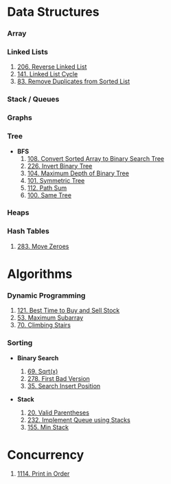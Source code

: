 # Data Structures

### Array

### Linked Lists

  1. [206. Reverse Linked List](Data_Structures/Linked_Lists/206.java)
  2. [141. Linked List Cycle](Data_Structures/Linked_Lists/141.java)
  3. [83. Remove Duplicates from Sorted List](Data_Structures/Linked_Lists/83.java)

### Stack / Queues

### Graphs

### Tree

* **BFS**
  1. [108. Convert Sorted Array to Binary Search Tree](/Data_Structures/Tree/108.java)
  2. [226. Invert Binary Tree](/Data_Structures/Tree/226.java)
  3. [104. Maximum Depth of Binary Tree](/Data_Structures/Tree/104.java)
  4. [101. Symmetric Tree](/Data_Structures/Tree/101.java)
  5. [112. Path Sum](/Data_Structures/Tree/112.java)
  6. [100. Same Tree](/Data_Structures/Tree/100.java)

### Heaps

### Hash Tables
  1. [283. Move Zeroes](Data_Structures/Hash_Tables/283.java)

# Algorithms

### Dynamic Programming

  1. [121. Best Time to Buy and Sell Stock](/Algorithms/Dynamic_Programming/121.java)
  2. [53. Maximum Subarray](/Algorithms/Dynamic_Programming/53.java)
  3. [70. Climbing Stairs](/Algorithms/Dynamic_Programming/70.java)

### Sorting

* **Binary Search**
  1. [69. Sqrt(x)](/Algorithms/Sorting/Binary_Search/69.java)
  2. [278. First Bad Version](/Algorithms/Sorting/Binary_Search/278.java)
  3. [35. Search Insert Position](/Algorithms/Sorting/Binary_Search/35.java)

* **Stack**
  1. [20. Valid Parentheses](/Algorithms/Stack/20.java)
  2. [232. Implement Queue using Stacks](/Algorithms/Stack/232.java)
  3. [155. Min Stack](/Algorithms/Stack/155.java)

# Concurrency
  1. [1114. Print in Order](/Concurrency/1114.java)
